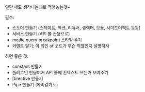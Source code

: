 일단 메모 생각나는대로 적어놓는것~


필수:
- 스토어 만들기 (스테이트, 액션, 리듀서, 셀렉터, 모듈, 사이드이펙트 등등)
- 서비스 만들기 (API 콜 전용으로)
- media query breakpoint 스타일 주기 
- 커멘트 달기: 이 라인 of 코드가 무슨 역할인지 설명하자

하면 좋은 것:
- constant 만들기 
- 플러그인 만들어서 API 콜에 컨텍스트 쓰는거 보여주기 
- Directive 만들기 
- Pipe 만들기 (에바같기도)


